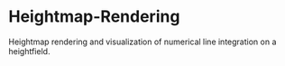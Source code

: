 # Heightmap-Rendering
Heightmap rendering and visualization of numerical line integration on a heightfield.
